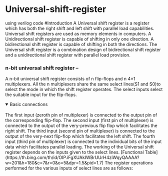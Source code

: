 # Universal-shift-register
using verilog code
#Introduction 
A Universal shift register is a register which has both the right shift and left shift with parallel load capabilities. Universal shift registers are used as memory elements in computers. A Unidirectional shift register is capable of shifting in only one direction. A bidirectional shift register is capable of shifting in both the directions. The Universal shift register is a combination design of bidirectional shift register and a unidirectional shift register with parallel load provision.
### n-bit universal shift register –
A n-bit universal shift register consists of n flip-flops and n 4×1 multiplexers. All the n multiplexers share the same select lines(S1 and S0)to select the mode in which the shift register operates. The select inputs select the suitable input for the flip-flops.
<details open>
<summary>Basic connections</summary>
<br>The first input (zeroth pin of multiplexer) is connected to the output pin of the corresponding flip-flop.
The second input (first pin of multiplexer) is connected to the output of the very-previous flip flop which facilitates the right shift.
The third input (second pin of multiplexer) is connected to the output of the very-next flip-flop which facilitates the left shift.
The fourth input (third pin of multiplexer) is connected to the individual bits of the input data which facilitates parallel loading.
The working of the Universal shift register depends on the inputs given to the select lines.
[Functional Table](https://th.bing.com/th/id/OIP.iFgXUAkIWBrUUrH4ziWqyQAAAA?w=201&h=180&c=7&r=0&o=5&dpr=1.5&pid=1.7) 
The register operations performed for the various inputs of select lines are as follows:
